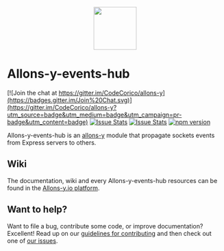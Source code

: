 <p align="center"><img src="http://codecorico.com/allons-y-logo.png" height="100" /></p>

# Allons-y-events-hub

[![Join the chat at https://gitter.im/CodeCorico/allons-y](https://badges.gitter.im/Join%20Chat.svg)](https://gitter.im/CodeCorico/allons-y?utm_source=badge&utm_medium=badge&utm_campaign=pr-badge&utm_content=badge)
[![Issue Stats](http://issuestats.com/github/codecorico/allons-y-events-hub/badge/issue)](http://issuestats.com/github/codecorico/allons-y)
[![Issue Stats](http://issuestats.com/github/codecorico/allons-y-events-hub/badge/pr)](http://issuestats.com/github/codecorico/allons-y)
[![npm version](https://badge.fury.io/js/allons-y-events-hub.svg)](https://badge.fury.io/js/allons-y-events-hub)

Allons-y-events-hub is an [allons-y](https://github.com/CodeCorico/allons-y) module that propagate sockets events from Express servers to others.

## Wiki

The documentation, wiki and every Allons-y-events-hub resources can be found in the [Allons-y.io platform](http://allons-y.io).

## Want to help?

Want to file a bug, contribute some code, or improve documentation? Excellent! Read up on our [guidelines for contributing](CONTRIBUTING.md) and then check out one of [our issues](https://github.com/CodeCorico/allons-y-events-hub/issues).
